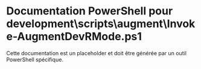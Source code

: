 # Documentation PowerShell pour development\scripts\augment\Invoke-AugmentDevRMode.ps1

Cette documentation est un placeholder et doit être générée par un outil PowerShell spécifique.
